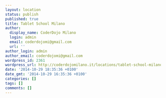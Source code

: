 ```yaml
---
layout: location
status: publish
published: true
title: Tablet School Milano
author:
  display_name: CoderDojo Milano
  login: admin
  email: coderdojomi@gmail.com
  url: ''
author_login: admin
author_email: coderdojomi@gmail.com
wordpress_id: 2361
wordpress_url: http://coderdojomilano.it/locations/tablet-school-milano/
date: '2014-10-29 18:35:36 +0100'
date_gmt: '2014-10-29 16:35:36 +0100'
categories: []
tags: []
comments: []
---
```


